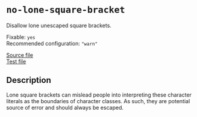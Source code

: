 # `no-lone-square-bracket`

Disallow lone unescaped square brackets.

Fixable: `yes` <br> Recommended configuration: `"warn"`

[Source file](https://github.com/RunDevelopment/eslint-plugin-clean-regex/blob/master/lib/rules/no-lone-square-bracket.js) <br> [Test file](https://github.com/RunDevelopment/eslint-plugin-clean-regex/blob/master/tests/lib/rules/no-lone-square-bracket.js)


## Description

Lone square brackets can mislead people into interpreting these character literals as the boundaries of character classes.
As such, they are potential source of error and should always be escaped.
